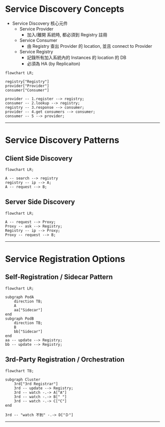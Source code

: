 
# Service Discovery Concepts

- Service Discovery 核心元件
    - Service Provider
        - 加入/離開 系統時, 都必須到 Registry 註冊
    - Service Consumer
        - 由 Registry 查出 Provider 的 location, 並且 connect to Provider
    - Service Registry
        - 記錄所有加入系統內的 Instances 的 location 的 DB
        - 必須為 HA (by Replicaiton)

```mermaid
flowchart LR;

registry["Registry"]
provider["Provider"]
consumer["Consumer"]

provider -- 1.register --> registry;
consumer -- 2.lookup --> registry;
registry -- 3.response --> consumer;
provider -- 4.get consumers --> consumer;
consumer -- 5 --> provider;
```
------------------------------------------------------------

# Service Discovery Patterns

## Client Side Discovery
```mermaid
flowchart LR;

A -- search --> registry
registry -- ip --> A;
A -- request --> B;
```


## Server Side Discovery
```mermaid
flowchart LR;

A -- request --> Proxy;
Proxy -- ask --> Registry;
Registry -- ip --> Proxy;
Proxy -- request --> B;
```
------------------------------------------------------------

# Service Registration Options

## Self-Registration / Sidecar Pattern
```mermaid
flowchart LR;

subgraph PodA
    direction TB;
    A
    aa["Sidecar"]
end
subgraph PodB
    direction TB;
    B
    bb["Sidecar"]
end
aa -- update --> Registry;
bb -- update --> Registry;
```

## 3rd-Party Registration / Orchestration
```mermaid
flowchart TB;

subgraph Cluster
    3rd["3rd Registrar"]
    3rd -- update --> Registry;
    3rd -- watch -.-> A["A"]
    3rd -- watch -.-> B[" "]
    3rd -- watch -.-> C["C"]
end

3rd -- "watch 不到" -.-> D["Ｄ"]
```

------------------------------------------------------------
